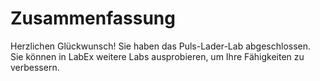 # Zusammenfassung

Herzlichen Glückwunsch! Sie haben das Puls-Lader-Lab abgeschlossen. Sie können in LabEx weitere Labs ausprobieren, um Ihre Fähigkeiten zu verbessern.
